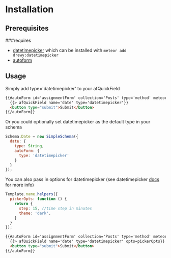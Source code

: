 Installation
============
Prerequisites
-------------
###requires
* [datetimepicker](https://github.com/xdan/datetimepicker) which can be installed with `meteor add drewy:datetimepicker`
* [autoform](https://github.com/aldeed/meteor-autoform)

Usage
-----
Simply add type='datetimepicker' to your afQuickField
```html
{{#autoForm id='assignmentForm' collection='Posts' type='method' meteormethod='addPost'}}
  {{> afQuickField name='date' type='datetimepicker'}}
  <button type="submit">Submit</button>
{{/autoForm}}
```
Or you could optionally set datetimepicker as the default type in your schema
```javascript
Schema.Date = new SimpleSchema({
  date: {
    type: String,
    autoForm: {
      type: 'datetimepicker'
    }
  }
});
```
You can also pass in options for datetimepicker (see datetimepicker [docs](http://xdsoft.net/jqplugins/datetimepicker/) for more info)
```javascript
Template.name.helpers({
  pickerOpts: function () {
    return {
      step: 15, //time step in minutes
      theme: 'dark',
    }
  }
});
```
```html
{{#autoForm id='assignmentForm' collection='Posts' type='method' meteormethod='addPost'}}
  {{> afQuickField name='date' type='datetimepicker' opts=pickerOpts}}
  <button type="submit">Submit</button>
{{/autoForm}}
```
